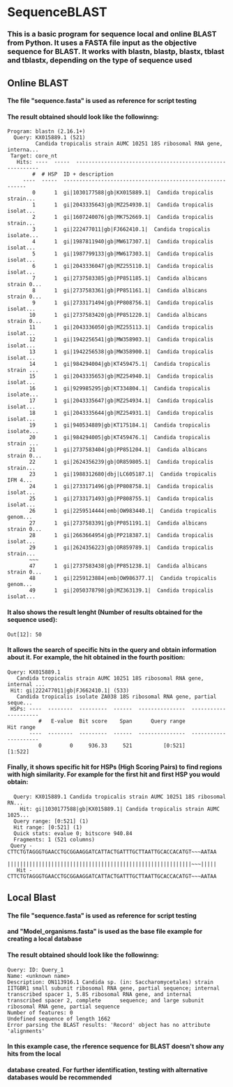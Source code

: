 # SequenceBLAST

### This is a basic program for sequence local and online BLAST from Python. It uses a FASTA file input as the objective sequence for BLAST. It works with blastn, blastp, blastx, tblast and tblastx, depending on the type of sequence used

## Online BLAST

#### The file "sequence.fasta" is used as reference for script testing

#### The result obtained should look like the followinng:

    Program: blastn (2.16.1+)
      Query: KX015889.1 (521)
             Candida tropicalis strain AUMC 10251 18S ribosomal RNA gene, interna...
     Target: core_nt
       Hits: ----  -----  ----------------------------------------------------------
            #  # HSP  ID + description
         ----  -----  ----------------------------------------------------------
            0      1  gi|1030177588|gb|KX015889.1|  Candida tropicalis strain...
            1      1  gi|2043335643|gb|MZ254930.1|  Candida tropicalis isolat...
            2      1  gi|1607240076|gb|MK752669.1|  Candida tropicalis strain...
            3      1  gi|222477011|gb|FJ662410.1|  Candida tropicalis isolate...
            4      1  gi|1987811940|gb|MW617307.1|  Candida tropicalis isolat...
            5      1  gi|1987799133|gb|MW617303.1|  Candida tropicalis isolat...
            6      1  gi|2043336047|gb|MZ255110.1|  Candida tropicalis isolat...
            7      1  gi|2737583385|gb|PP851185.1|  Candida albicans strain 0...
            8      1  gi|2737583361|gb|PP851161.1|  Candida albicans strain 0...
            9      1  gi|2733171494|gb|PP808756.1|  Candida tropicalis isolat...
           10      1  gi|2737583420|gb|PP851220.1|  Candida albicans strain 0...
           11      1  gi|2043336050|gb|MZ255113.1|  Candida tropicalis isolat...
           12      1  gi|1942256541|gb|MW358903.1|  Candida tropicalis isolat...
           13      1  gi|1942256538|gb|MW358900.1|  Candida tropicalis isolat...
           14      1  gi|984294004|gb|KT459475.1|  Candida tropicalis strain ...
           15      1  gi|2043335653|gb|MZ254940.1|  Candida tropicalis isolat...
           16      1  gi|929985295|gb|KT334804.1|  Candida tropicalis isolate...
           17      1  gi|2043335647|gb|MZ254934.1|  Candida tropicalis isolat...
           18      1  gi|2043335644|gb|MZ254931.1|  Candida tropicalis isolat...
           19      1  gi|940534889|gb|KT175184.1|  Candida tropicalis isolate...
           20      1  gi|984294005|gb|KT459476.1|  Candida tropicalis strain ...
           21      1  gi|2737583404|gb|PP851204.1|  Candida albicans strain 0...
           22      1  gi|2624356239|gb|OR859805.1|  Candida tropicalis strain...
           23      1  gi|1988312680|dbj|LC605187.1|  Candida tropicalis IFM 4...
           24      1  gi|2733171496|gb|PP808758.1|  Candida tropicalis isolat...
           25      1  gi|2733171493|gb|PP808755.1|  Candida tropicalis isolat...
           26      1  gi|2259514444|emb|OW983440.1|  Candida tropicalis genom...
           27      1  gi|2737583391|gb|PP851191.1|  Candida albicans strain 0...
           28      1  gi|2663664954|gb|PP218387.1|  Candida tropicalis isolat...
           29      1  gi|2624356223|gb|OR859789.1|  Candida tropicalis strain...
           ~~~
           47      1  gi|2737583438|gb|PP851238.1|  Candida albicans strain 0...
           48      1  gi|2259123884|emb|OW986377.1|  Candida tropicalis genom...
           49      1  gi|2050378798|gb|MZ363139.1|  Candida tropicalis isolat...


#### It also shows the result lenght (Number of results obtained for the sequence used):

    Out[12]: 50


#### It allows the search of specific hits in the query and obtain information about it. For example, the hit obtained in the fourth position:


    Query: KX015889.1
       Candida tropicalis strain AUMC 10251 18S ribosomal RNA gene, internal ...
     Hit: gi|222477011|gb|FJ662410.1| (533)
       Candida tropicalis isolate ZA038 18S ribosomal RNA gene, partial seque...
     HSPs: ----  --------  ---------  ------  ---------------  ---------------------
              #   E-value  Bit score    Span      Query range              Hit range
           ----  --------  ---------  ------  ---------------  ---------------------
              0         0     936.33     521          [0:521]                [1:522]


#### Finally, it shows specific hit for HSPs (High Scoring Pairs) to find regions with high similarity. For example for the first hit and first HSP you would obtain:

      Query: KX015889.1 Candida tropicalis strain AUMC 10251 18S ribosomal RN...
        Hit: gi|1030177588|gb|KX015889.1| Candida tropicalis strain AUMC 1025...
      Query range: [0:521] (1)
      Hit range: [0:521] (1)
      Quick stats: evalue 0; bitscore 940.84
      Fragments: 1 (521 columns)
     Query - CTTCTGTAGGGTGAACCTGCGGAAGGATCATTACTGATTTGCTTAATTGCACCACATGT~~~AATAA
             |||||||||||||||||||||||||||||||||||||||||||||||||||||||||||~~~|||||
       Hit - CTTCTGTAGGGTGAACCTGCGGAAGGATCATTACTGATTTGCTTAATTGCACCACATGT~~~AATAA


## Local Blast

#### The file "sequence.fasta" is used as reference for script testing
#### and "Model_organisms.fasta" is used as the base file example for creating a local database

#### The result obtained should look like the followinng:

    Query: ID: Query_1
    Name: <unknown name>
    Description: ON113916.1 Candida sp. (in: Saccharomycetales) strain IITGBR1 small subunit ribosomal RNA gene, partial sequence; internal transcribed spacer 1, 5.8S ribosomal RNA gene, and internal transcribed spacer 2, complete      sequence; and large subunit ribosomal RNA gene, partial sequence
    Number of features: 0
    Undefined sequence of length 1662
    Error parsing the BLAST results: 'Record' object has no attribute 'alignments'

#### In this example case, the rference sequence for BLAST doesn't show any hits from the local 
#### database created. For further identification, testing with alternative databases would be recommended
